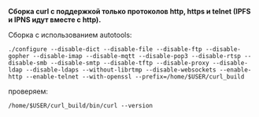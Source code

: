 **Сборка curl c поддержкой только протоколов http, https и telnet (IPFS и IPNS идут вместе с http).**

Сборка с использованием autotools:

```
./configure --disable-dict --disable-file --disable-ftp --disable-gopher --disable-imap --disable-mqtt --disable-pop3 --disable-rtsp --disable-smb --disable-smtp --disable-tftp --disable-proxy --disable-ldap --disable-ldaps --without-librtmp --disable-websockets --enable-http --enable-telnet --with-openssl --prefix=/home/$USER/curl_build
```

проверяем:

```
/home/$USER/curl_build/bin/curl --version
```